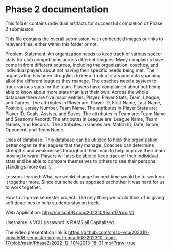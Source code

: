 # Phase 2 documentation
This folder contains individual artifacts for successful completion of Phase 2 submission.

This file contains the overall submission, with embedded images or links to relevant files, either within this folder or not.


Problem Statement:
An organization needs to keep track of various soccer stats for club competitions across different leagues. Many complaints have come in from different sources, including the organization, coaches, and individual players about not having their specific needs being met. The organization has been struggling to keep track of stats and data spanning all of the different leagues they manage. The coaches need a system to track various stats for the team. Players have complained about not being able to know about more stats than just their own. Across the whole database there are five major entities; Player, Player Stats, Team, League, and Games. The attributes in Player are: Player ID, First Name, Last Name, Position, Jersey Number, Team Name. The attributes in Player Stats are: Player ID, Goals, Assists, and Saves. The attributes in Team are: Team Name and Season’s Record. The attributes in League are: League Name, Team Names, and Records. The attributes in Games are: Match ID, Date, Score, Opponent, and Team Name.  

Uses of database:
This database can be utilized to help the organization better organize the leagues that they manage. Coaches can determine strengths and weaknesses throughout their team to help improve their team moving forward. Players will also be able to keep track of their individual stats and be able to compare themselves to others to see their personal standings more easily. 

Lessons learned:
What we would change for next time would be to work on it together more. Since our schedules opposed eachother it was hard for us to work together. 

How to improve semester project:
The only thing we could think of is giving soft deadlines to help students stay on track.

Web Application:
http://cmsc508.com/202310/team17/proj/#/

Username is VCU password is RAMS all Capitalized 
 
The video presentation link is https://github.com/cmsc-vcu/202310-cmsc508-semester-project-cmsc508-202310-team-17/blob/main/Phase2/2022-12-10%2013-18-31.mp4?raw=true


